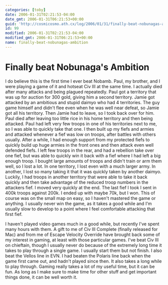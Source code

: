 ```yaml
---
categories: [toby]
date: 2006-01-31T02:21:53-04:00
date_gmt: 2006-01-31T06:21:53+00:00
guid: 'http://cosmicosmo.ath.cx/log/2006/01/31/finally-beat-nobunagas-ambition/'
id: 99
modified: 2006-01-31T02:21:53-04:00
modified_gmt: 2006-01-31T06:21:53+00:00
name: finally-beat-nobunagas-ambition
---
```


Finally beat Nobunaga's Ambition
================================

I do believe this is the first time I ever beat Nobamb.  Paul, my brother, and I were playing a game of it and hotseat Civ III at the same time.  I actually died after many attacks and being plagued repeatedly.  Paul got a territory that was up for auction for 300 gold, giving him a second territory.  Jamie got attacked by an ambitious and stupid daimyo who had 4 territories.  The guy game himself and didn't flee even when he was well near defeat, so Jamie got all his territory.  Then Jamie had to leave, so I took back over for him.  Paul died after leaving too little rice in his home territory and then being attacked.  Paul had left very few troops in one of his territories next to me, so I was able to quickly take that one.  I then built up my fiefs and armies and attacked whenever a fief was low on troops, after battles with others usually.  After a while, I had enough support from my protected fiefs to quickly build up huge armies in the front ones and then attack even well defended fiefs.  I left few troops in the rear, and had a rebellion take over one fief, but was able to quickly win it back with a fief where I had left a big enough troop.  I bought large amounts of troops and didn't train or arm them well, so I lost a lot.  In one territory, I lost even with a much larger army.  In another, I lost so many taking it that it was quickly taken by another daimyo.  Luckily, I had troops in another territory that were able to take it back quickly and then take advantage of the reduced troop numbers in the attackers fief.  I moved very quickly at the end.  The last fief I took I sent in 400k troops against 200k.  I ended up with maybe 70k, but I won.  This of course was on the small map on easy, so I haven't mastered the game or anything.  I usually never win the game, as it takes a good while and I'm usually slow to develop to a point where I feel comfortable attacking that first fief.

I haven't played video games much in a good while, but recently I've spent many hours with them.  A gift to me of Civ III Complete (finally released for Mac) and from me of Escape Velocity Override have brought back some of my interest in gaming, at least with those particular games.  I've beat Civ III on chieftain, though I usually never do because of the extremely long time it takes to play through a single game.  I usually start them but not finish.  I also beat the Vellos line in EVN.  I had beaten the Polaris line back when the game first came out, and hadn't played since then.  It also takes a long while to play through.  Gaming really takes a lot of my useful time, but it can be fun.  As long as I make sure to make time for other stuff and get important things done, it can be well worth it.

